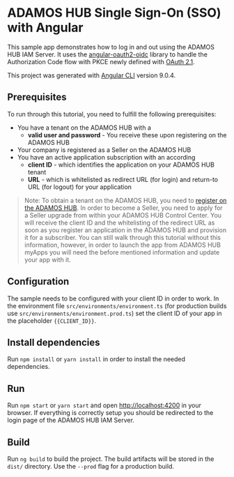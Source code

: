 # ADAMOS HUB Single Sign-On (SSO) with Angular

This sample app demonstrates how to log in and out using the ADAMOS HUB IAM Server. It uses the [angular-oauth2-oidc](https://github.com/manfredsteyer/angular-oauth2-oidc) library to handle the Authorization Code flow with PKCE newly defined with [OAuth 2.1](https://oauth.net/2.1/).

This project was generated with [Angular CLI](https://github.com/angular/angular-cli) version 9.0.4.

## Prerequisites

To run through this tutorial, you need to fulfill the following prerequisites:

- You have a tenant on the ADAMOS HUB with a
	- **valid user and password** - You receive these upon registering on the ADAMOS HUB
- Your company is registered as a Seller on the ADAMOS HUB
- You have an active application subscription with an according
	- **client ID** - which identifies the application on your ADAMOS HUB tenant
	- **URL** - which is whitelisted as redirect URL (for login) and return-to URL (for logout) for your application

> Note: To obtain a tenant on the ADAMOS HUB, you need to <a href="https://enablement.adamos.com/adamos-id/registrierung" target="_blank">register on the ADAMOS HUB</a>. In order to become a Seller, you need to apply for a Seller upgrade from within your ADAMOS HUB Control Center. You will receive the client ID and the whitelisting of the redirect URL as soon as you register an application in the ADAMOS HUB and provision it for a subscriber. You can still walk through this tutorial without this information, however, in order to launch the app from ADAMOS HUB myApps you will need the before mentioned information and update your app with it.

## Configuration

The sample needs to be configured with your client ID in order to work. In the environment file `src/environments/environment.ts` (for production builds use `src/environments/environment.prod.ts`) set the client ID of your app in the placeholder `{{CLIENT_ID}}`.

## Install dependencies

Run `npm install` or `yarn install` in order to install the needed dependencies.

## Run

Run `npm start` or `yarn start` and open [http://localhost:4200](http://localhost:4200) in your browser. If everything is correctly setup you should be redirected to the login page of the ADAMOS HUB IAM Server.

## Build

Run `ng build` to build the project. The build artifacts will be stored in the `dist/` directory. Use the `--prod` flag for a production build.
